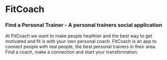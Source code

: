 # FitCoach
### Find a Personal Trainer - A personal trainers social application

At FitCoach we want to make people healthier and the best way to get motivated and fit is with your own personal coach. FitCoach is an app to connect people with real people, the best personal trainers in their area. Find a coach, make a connection and start your transformation.
